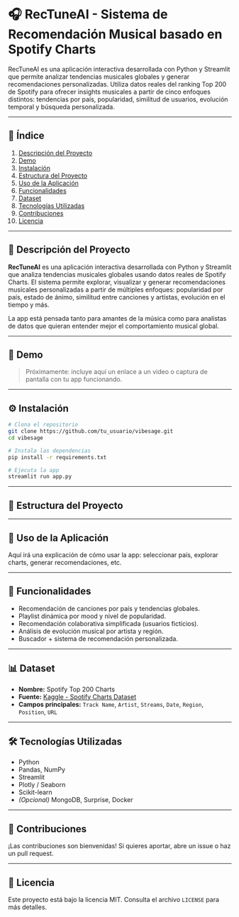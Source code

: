 # 🎧 RecTuneAI - Sistema de Recomendación Musical basado en Spotify Charts

RecTuneAI es una aplicación interactiva desarrollada con Python y Streamlit que permite analizar tendencias musicales globales y generar recomendaciones personalizadas. Utiliza datos reales del ranking Top 200 de Spotify para ofrecer insights musicales a partir de cinco enfoques distintos: tendencias por país, popularidad, similitud de usuarios, evolución temporal y búsqueda personalizada.

---

## 📑 Índice

1. [Descripción del Proyecto](#descripción-del-proyecto)
2. [Demo](#demo)
3. [Instalación](#instalación)
4. [Estructura del Proyecto](#estructura-del-proyecto)
5. [Uso de la Aplicación](#uso-de-la-aplicación)
6. [Funcionalidades](#funcionalidades)
7. [Dataset](#dataset)
8. [Tecnologías Utilizadas](#tecnologías-utilizadas)
9. [Contribuciones](#contribuciones)
10. [Licencia](#licencia)

---

## 📌 Descripción del Proyecto

**RecTuneAI** es una aplicación interactiva desarrollada con Python y Streamlit que analiza tendencias musicales globales usando datos reales de Spotify Charts. El sistema permite explorar, visualizar y generar recomendaciones musicales personalizadas a partir de múltiples enfoques: popularidad por país, estado de ánimo, similitud entre canciones y artistas, evolución en el tiempo y más.

La app está pensada tanto para amantes de la música como para analistas de datos que quieran entender mejor el comportamiento musical global.

---

## 🎥 Demo

> Próximamente: incluye aquí un enlace a un video o captura de pantalla con tu app funcionando.

---

## ⚙️ Instalación

```bash
# Clona el repositorio
git clone https://github.com/tu_usuario/vibesage.git
cd vibesage

# Instala las dependencias
pip install -r requirements.txt

# Ejecuta la app
streamlit run app.py
```
---

## 📁 Estructura del Proyecto

---

## 🧭 Uso de la Aplicación

Aquí irá una explicación de cómo usar la app: seleccionar país, explorar charts, generar recomendaciones, etc.

---

## 🎯 Funcionalidades

- Recomendación de canciones por país y tendencias globales.
- Playlist dinámica por mood y nivel de popularidad.
- Recomendación colaborativa simplificada (usuarios ficticios).
- Análisis de evolución musical por artista y región.
- Buscador + sistema de recomendación personalizada.

---

## 📊 Dataset

- **Nombre:** Spotify Top 200 Charts  
- **Fuente:** [Kaggle - Spotify Charts Dataset](https://www.kaggle.com/datasets/dhruvildave/spotify-charts)  
- **Campos principales:** `Track Name`, `Artist`, `Streams`, `Date`, `Region`, `Position`, `URL`

---

## 🛠 Tecnologías Utilizadas

- Python  
- Pandas, NumPy  
- Streamlit  
- Plotly / Seaborn  
- Scikit-learn  
- *(Opcional)* MongoDB, Surprise, Docker

---

## 🤝 Contribuciones

¡Las contribuciones son bienvenidas! Si quieres aportar, abre un issue o haz un pull request.

---

## 📄 Licencia

Este proyecto está bajo la licencia MIT. Consulta el archivo `LICENSE` para más detalles.
